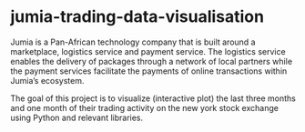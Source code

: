 # jumia-trading-data-visualisation
Jumia is a Pan-African technology company that is built around a marketplace, logistics service and payment service.
The logistics service enables the delivery of packages through a network of local partners
while the payment services facilitate the payments of online transactions within Jumia’s ecosystem. 

The goal of this project is to visualize (interactive plot) the last three months and one month of their trading activity on the new york stock exchange using Python and relevant libraries. 

